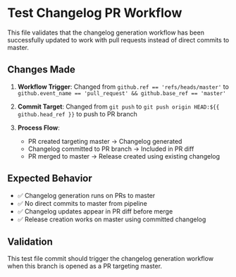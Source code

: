 # Test Changelog PR Workflow

This file validates that the changelog generation workflow has been successfully updated to work with pull requests instead of direct commits to master.

## Changes Made

1. **Workflow Trigger**: Changed from `github.ref == 'refs/heads/master'` to `github.event_name == 'pull_request' && github.base_ref == 'master'`

2. **Commit Target**: Changed from `git push` to `git push origin HEAD:${{ github.head_ref }}` to push to PR branch

3. **Process Flow**:
   - PR created targeting master → Changelog generated
   - Changelog committed to PR branch → Included in PR diff
   - PR merged to master → Release created using existing changelog

## Expected Behavior

- ✅ Changelog generation runs on PRs to master
- ✅ No direct commits to master from pipeline
- ✅ Changelog updates appear in PR diff before merge
- ✅ Release creation works on master using committed changelog

## Validation

This test file commit should trigger the changelog generation workflow when this branch is opened as a PR targeting master.